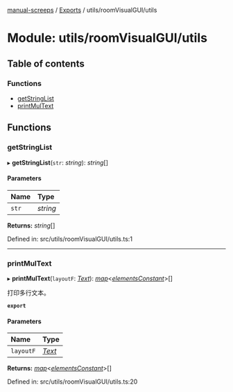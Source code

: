 [manual-screeps](../README.md) / [Exports](../modules.md) / utils/roomVisualGUI/utils

# Module: utils/roomVisualGUI/utils

## Table of contents

### Functions

- [getStringList](utils_roomvisualgui_utils.md#getstringlist)
- [printMulText](utils_roomvisualgui_utils.md#printmultext)

## Functions

### getStringList

▸ **getStringList**(`str`: *string*): *string*[]

#### Parameters

| Name | Type |
| :------ | :------ |
| `str` | *string* |

**Returns:** *string*[]

Defined in: src/utils/roomVisualGUI/utils.ts:1

___

### printMulText

▸ **printMulText**(`layoutF`: [*Text*](../interfaces/utils_roomvisualgui_guitype.text.md)): [*map*](../interfaces/utils_roomvisualgui_guitype.map.md)<[*elementsConstant*](utils_roomvisualgui_guitype.md#elementsconstant)\>[]

打印多行文本。

**`export`**

#### Parameters

| Name | Type |
| :------ | :------ |
| `layoutF` | [*Text*](../interfaces/utils_roomvisualgui_guitype.text.md) |

**Returns:** [*map*](../interfaces/utils_roomvisualgui_guitype.map.md)<[*elementsConstant*](utils_roomvisualgui_guitype.md#elementsconstant)\>[]

Defined in: src/utils/roomVisualGUI/utils.ts:20
